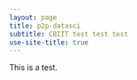 ```yaml
---
layout: page
title: p2p-datasci
subtitle: CBIIT test test test
use-site-title: true
---
```


This is a test.
